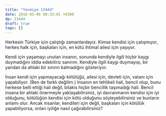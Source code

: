 ```yaml
---
title: "Yevmiye 13444"
date: 2016-05-06 00:33:01 +0300
dp: 13444
draft: true
tags: []
---
```


Herkesin Türkiye için çalıştığı zamanlardayız. Kimse kendisi için çalışmıyor,
herkes halk için, başkaları için, en kötü ihtimal ailesi için yaşıyor.

Kendi için yaşamayı unutan insanın, sonunda kendiyle ilgili hiçbir kaygı
duymadığını iddia edebiliriz sanırım. Kendiyle ilgili kaygı duymayışı, bir
yandan da ahlaki bir sınırın kalmadığını gösteriyor.

İnsan kendi için yapmayacağı kötülüğü, ailesi için, devleti için, vatanı için
yapabiliyor. (Ben de farklı değilim.) İnsanın en tehlikeli hali, bencil olup,
bunu herkese belli ettiği hali değil, bilakis hiçbir bencillik taşımadığı
hali. Bencil insana bir ahlaki önermeyle yaklaşabilirsiniz, iyi davranmanın
kendisi için iyi olduğunu, kötülüğün kendisi için kötü olduğunu
söyleyebilirsiniz ve bunların anlamı olur. Ancak insanlar, kendileri için değil,
başkaları için kötülük yapabiliyorsa, onları iyiliğe nasıl çağırabilirsiniz?


